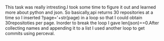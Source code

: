 This task was really intresting.I took some time to figure it out and learned more about python and json.
So basically,api returns 30 repositories at a time so I inserted   ?page='+str(page)   in a loop so that I could obtain 30repositoties per page.
Inorder to break the loop I gave len(json)==0.After collecting names and appending it to a list I used another loop to get commits using perceval.
